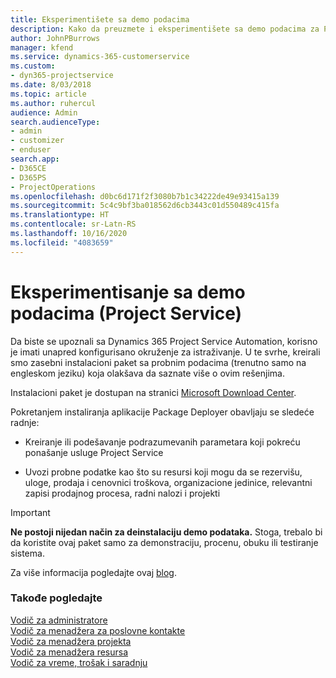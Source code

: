 ```yaml
---
title: Eksperimentišete sa demo podacima
description: Kako da preuzmete i eksperimentišete sa demo podacima za Project Service Automation.
author: JohnPBurrows
manager: kfend
ms.service: dynamics-365-customerservice
ms.custom:
- dyn365-projectservice
ms.date: 8/03/2018
ms.topic: article
ms.author: ruhercul
audience: Admin
search.audienceType:
- admin
- customizer
- enduser
search.app:
- D365CE
- D365PS
- ProjectOperations
ms.openlocfilehash: d0bc6d171f2f3080b7b1c34222de49e93415a139
ms.sourcegitcommit: 5c4c9bf3ba018562d6cb3443c01d550489c415fa
ms.translationtype: HT
ms.contentlocale: sr-Latn-RS
ms.lasthandoff: 10/16/2020
ms.locfileid: "4083659"
---
```

# <a name="experiment-with-demo-data-project-service"></a>Eksperimentisanje sa demo podacima (Project Service)

Da biste se upoznali sa Dynamics 365 Project Service Automation, korisno je imati unapred konfigurisano okruženje za istraživanje. U te svrhe, kreirali smo zasebni instalacioni paket sa probnim podacima (trenutno samo na engleskom jeziku) koja olakšava da saznate više o ovim rešenjima. 

Instalacioni paket je dostupan na stranici [Microsoft Download Center](https://go.microsoft.com/fwlink/?linkid=859966).  

Pokretanjem instaliranja aplikacije Package Deployer obavljaju se sledeće radnje: 
  
-   Kreiranje ili podešavanje podrazumevanih parametara koji pokreću ponašanje usluge Project Service  
  
-   Uvozi probne podatke kao što su resursi koji mogu da se rezervišu, uloge, prodaja i cenovnici troškova, organizacione jedinice, relevantni zapisi prodajnog procesa, radni nalozi i projekti    
  
> [!IMPORTANT]
> **Ne postoji nijedan način za deinstalaciju demo podataka.** Stoga, trebalo bi da koristite ovaj paket samo za demonstraciju, procenu, obuku ili testiranje sistema.

Za više informacija pogledajte ovaj [blog](https://blogs.msdn.microsoft.com/crm/2017/10/24/microsoft-dynamics-365-for-field-service-and-project-service-automation-sample-data).





  
### <a name="see-also"></a>Takođe pogledajte  
 [Vodič za administratore](../psa/admin-guide.md)   
 [Vodič za menadžera za poslovne kontakte](../psa/account-manager-guide.md)   
 [Vodič za menadžera projekta](../psa/project-manager-guide.md)   
 [Vodič za menadžera resursa](../psa/resource-manager-guide.md)   
 [Vodič za vreme, trošak i saradnju](../psa/time-expense-collaboration-guide.md)
